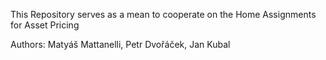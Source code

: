 This Repository serves as a mean to cooperate on the Home Assignments for Asset Pricing

Authors: Matyáš Mattanelli, Petr Dvořáček, Jan Kubal